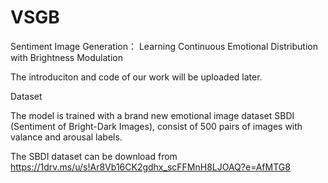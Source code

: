# VSGB

Sentiment Image Generation： Learning Continuous Emotional Distribution with Brightness Modulation

The introduciton and code of our work will be uploaded later.

Dataset

The model is trained with a brand new emotional image dataset SBDI (Sentiment of Bright-Dark Images), consist of 500 pairs of images with valance and arousal labels.

The SBDI dataset can be download from https://1drv.ms/u/s!Ar8Vb16CK2gdhx_scFFMnH8LJOAQ?e=AfMTG8
